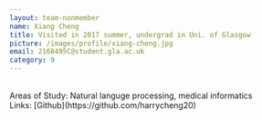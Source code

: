 ```yaml
---
layout: team-nonmember
name: Xiang Cheng
title: Visited in 2017 summer, undergrad in Uni. of Glasgow
picture: /images/profile/xiang-cheng.jpg
email: 2168495C@student.gla.ac.uk
category: 9
---
```


<br/>
Areas of Study: Natural languge processing, medical informatics
<br/>
Links: [Github](https://github.com/harrycheng20)

